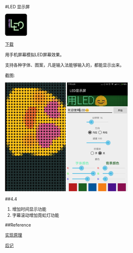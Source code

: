 #LED 显示屏

![image](./img/LED显示屏.png)

<a class="download-btn" href="http://d.apptor.me/LEDScreen/4.6.5/LEDScreen-source-v4.6.5-build63.apk"><i class="fa fa-android"></i> 下载</a>

用手机屏幕模拟LED屏幕效果。

支持各种字体、图案，凡是输入法能够输入的，都能显示出来。

截图:

<img src="./img/led1.jpg" width="200px" height="auto"/>
<img src="./img/led2.jpg" width="200px" height="auto"/>

##4.4
1. 增加时间显示功能
2. 字幕滚动增加霓虹灯功能

##Reference

[实现原理](../articles/android/Android读取文字的像素矩阵.md)

[后记](../articles/android/LED显示屏后记.md)
